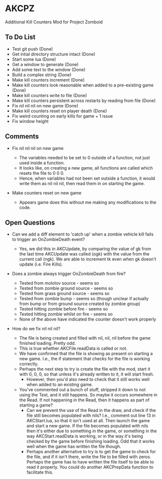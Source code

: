 # AKCPZ
Additional Kill Counters Mod for Project Zomboid

## To Do List
* Test git push (Done)
* Get intial directory structure intact (Done)
* Start some lua (Done)
* Get a window to generate (Done)
* Add some text to the window (Done)
* Build a complex string (Done)
* Make kill counters increment (Done)
* Make kill counters look reasonable when added to a pre-existing game (Done)
* Make kill counters write to file (Done)
* Make kill counters persistent across restarts by reading from file (Done)
* Fix nil nil nil on new game (Done)
* Make kill counters reset on player death (Done)
* Fix weird counting on early kills for game + 1 issue 
* Fix window height

## Comments
* Fix nil nil nil on new game
  * The variables needed to be set to 0 outside of a function, not just used inside a function. 
  * It looks like, on creating a new game, all functions are called which resets the file to 0 0 0. 
  * Hence, when variables had not been set outside a function, it would write them as nil nil nil, then read them in on starting the game. 
  
* Make counters reset on new game
  * Appears game does this without me making any modifications to the code.

## Open Questions
* Can we add a diff element to 'catch up' when a zombie vehicle kill fails to trigger an OnZombieDeath event?
  * Yes, we did this in AKCUpdate, by comparing the value of gk from the last time AKCUpdate was called (ogk) with the value from the current call (ngk). We are able to increment tk even when gk doesn't update (i.e. Fire Kills).

* Does a zombie always trigger OnZombieDeath from fire?
  * Tested from molotov source - seems so
  * Tested from zombie ground source - seems so
  * Tested from grass ground source - seems so
  * Tested from zombie bump - seems so (though unclear if actually from bump or from ground source created by zombie group)
  * Tested hitting zombie before fire - seems so
  * Tested hitting zombie whilst on fire - seems so
  * None of the above have indicated the counter doesn't work properly
  
* How do we fix nil nil nil?
  * The file is being created and filled with nil, nil, nil before the game finished loading. Pretty odd. 
  * This is true whether AKCFile.readData is called or not. 
  * We have confirmed that the file is showing as present on starting a new game. I.e., the if statement that checks for the file is working correctly. 
  * Perhaps the next step to try is create the file with the mod, start it with 0, 0, 0, so that unless it's already written to it, it will start fresh. 
    * However, then you'd also need to check that it still works well when added to an existing game.
  * You've commented out a bunch of stuff, stripped it down to not using the Test, and it still happens. So maybe it occurs somewhere in the Read. If not happening in the Read, then it happens as part of starting a game?
    * Can we prevent the use of the Read in the draw, and check if the file still becomes populated with nils? I.e., comment out line 13 in AKCStart.lua, so that it isn't used at all. Then launch the game and start a new game. If the file becomes populated with nils then it's either due to something in the game, or something in the way AKCStart.readData is working, or in the way it's being checked by the game before finishing loading. Odd that it works well when the game has written the file though. 
    * Perhaps another alternative to try is to get the game to check for the file, and if it isn't there, write the file to be filled with zeros. Perhaps the game has to have written the file itself to be able to read it properly. You could do another AKCPrepData function to facilitate this. 
